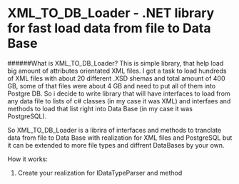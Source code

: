 # XML_TO_DB_Loader - .NET library for fast load data from file to Data Base

######What is XML_TO_DB_Loader?
This is simple library, that help load big amount of attributes orientated XML files.
I got a task to load hundreds of XML files with about 20 different .XSD shemas and total amount of 400 GB, some of that files were about 4 GB and need to put all of them into Postgre DB.
So i decide to write library that will have interfaces to load from any data file to  lists of c# classes (in my case it was XML) and interfaes and methods to load that list right into Data Base (in my case it was PostgreSQL).

So XML_TO_DB_Loader is a librira of interfaces and methods to tranclate data from file to Data Base with realization for XML files and PostgreSQL but it can be 
extended to more file types and diffrent DataBases by your own.

How it works:
1) Create your realization for IDataTypeParser and method  

